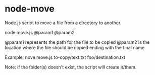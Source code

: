 # node-move
Node.js script to move a file from a directory to another.

node move.js @param1 @param2

@param1 represents the path for the file to be copied
@param2 is the location where the file should be copied ending with the final name

Example: nove move.js to-copy/text.txt foo/destination.txt

Note: if the folder(s) doesn't exist, the script will create it/them.
